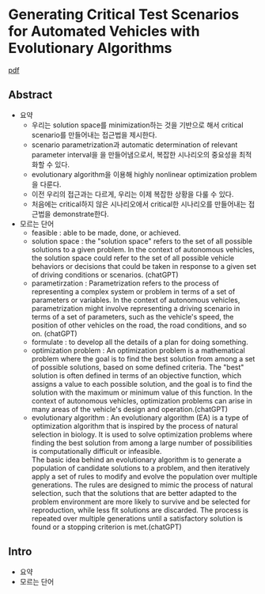 # Generating Critical Test Scenarios for Automated Vehicles with Evolutionary Algorithms
[pdf](../reference_summary/Generating_Critical_Test_Scenarios_for_Automated_Vehicles_with_Evolutionary_Algorithms.pdf)
## Abstract

- 요약
  - 우리는 solution space를 minimization하는 것을 기반으로 해서 critical scenario를 만들어내는 접근법을 제시한다.
  - scenario parametrization과 automatic determination of relevant parameter interval을 을 만들어냄으로서, 복잡한 시나리오의 중요성을 최적화할 수 있다.
  - evolutionary algorithm을 이용해 highly nonlinear optimization problem을 다룬다.
  - 이전 우리의 접근과는 다르게, 우리는 이제 복잡한 상황을 다룰 수 있다. 
  - 처음에는 critical하지 않은 시나리오에서 critical한 시나리오를 만들어내는 접근법을 demonstrate한다.
- 모르는 단어
  - feasible : able to be made, done, or achieved.
  - solution space : the "solution space" refers to the set of all possible solutions to a given problem. In the context of autonomous vehicles, the solution space could refer to the set of all possible vehicle behaviors or decisions that could be taken in response to a given set of driving conditions or scenarios. (chatGPT)
  - parametirzation : Parametrization refers to the process of representing a complex system or problem in terms of a set of parameters or variables. In the context of autonomous vehicles, parametrization might involve representing a driving scenario in terms of a set of parameters, such as the vehicle's speed, the position of other vehicles on the road, the road conditions, and so on. (chatGPT)
  - formulate : to develop all the details of a plan for doing something.
  - optimization problem : An optimization problem is a mathematical problem where the goal is to find the best solution from among a set of possible solutions, based on some defined criteria. The "best" solution is often defined in terms of an objective function, which assigns a value to each possible solution, and the goal is to find the solution with the maximum or minimum value of this function. In the context of autonomous vehicles, optimization problems can arise in many areas of the vehicle's design and operation.(chatGPT)
  - evolutionary algorithm : An evolutionary algorithm (EA) is a type of optimization algorithm that is inspired by the process of natural selection in biology. It is used to solve optimization problems where finding the best solution from among a large number of possibilities is computationally difficult or infeasible. <br> The basic idea behind an evolutionary algorithm is to generate a population of candidate solutions to a problem, and then iteratively apply a set of rules to modify and evolve the population over multiple generations. The rules are designed to mimic the process of natural selection, such that the solutions that are better adapted to the problem environment are more likely to survive and be selected for reproduction, while less fit solutions are discarded. The process is repeated over multiple generations until a satisfactory solution is found or a stopping criterion is met.(chatGPT)

## Intro

- 요약
- 모르는 단어